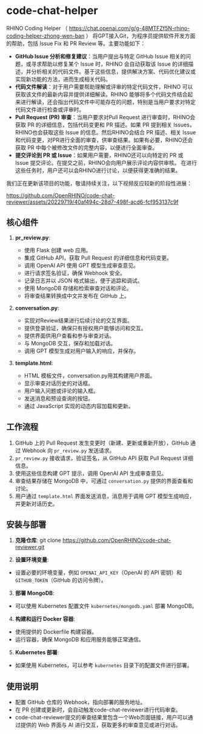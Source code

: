 # code-chat-helper
RHINO Coding Helper （ https://chat.openai.com/g/g-48MTFZf5N-rhino-coding-helper-zhong-wen-ban ） 将GPT接入Git，为程序员提供软件开发方面的帮助，包括 Issue Fix 和 PR Review 等。主要功能如下：
*   **GitHub Issue 分析和修复建议**：当用户提出与特定 GitHub Issue 相关的问题，或寻求帮助以修复某个 Issue 时，RHINO 会自动获取该 Issue 的详细描述，并分析相关的代码文件。基于这些信息，提供解决方案、代码优化建议或实现新功能的方法，进而生成相关代码。
*   **代码文件解读**：对于用户需要帮助理解或评审的特定代码文件，RHINO 可以获取该文件的最新内容并提供详细解读。RHINO 能够将多个代码文件结合起来进行解读，还会指出代码文件中可能存在的问题，特别是当用户要求对特定代码文件进行检查或评审时。
*   **Pull Request (PR) 审查**：当用户要求对Pull Request 进行审查时，RHINO会获取 PR 的详细信息，包括代码变更和 PR 描述。如果 PR 提到相关 Issues，RHINO也会获取这些 Issue 的信息。然后RHINO会结合 PR 描述、相关 Issue和代码变更，对PR进行全面的审查，供审查结果。如果有必要，RHINO还会获取 PR 中每个被修改文件的完整内容，以便进行全面审查。
*   **提交评论到 PR 或 Issue**：如果用户需要，RHINO还可以向特定的 PR 或 Issue 提交评论。在提交之前，RHINO会向用户展示评论内容供审核。
在进行这些任务时，用户还可以会RHINO进行讨论，以便获得更准确的结果。

我们正在更新该项目的功能，敬请持续关注，以下视频反应较新的阶段性进展：

https://github.com/OpenRHINO/code-chat-reviewer/assets/20229719/40af494c-28d7-498f-acd6-fcf953137c9f

## 核心组件
1. **pr_review.py**:
   - 使用 Flask 创建 web 应用。
   - 集成 GitHub API，获取 Pull Request 的详细信息和代码变更。
   - 调用 OpenAI API 使用 GPT 模型生成审查意见。
   - 进行请求签名验证，确保 Webhook 安全。
   - 记录日志并以 JSON 格式输出，便于追踪和调试。
   - 使用 MongoDB 存储和检索审查对话和评论。
   - 将审查结果转换成中文并发布在 GitHub 上。

2. **conversation.py**:
   - 实现对Review结果进行后续讨论的交互界面。
   - 提供登录验证，确保只有授权用户能够访问和交互。
   - 提供界面供用户查看和参与审查对话。
   - 与 MongoDB 交互，保存和加载对话。
   - 调用 GPT 模型生成对用户输入的响应，并保存。

3. **template.html**:
   - HTML 模板文件，conversation.py用其构建用户界面。
   - 显示审查对话历史的对话框。
   - 用户输入问题或评论的输入框。
   - 发送消息和预设查询的按钮。
   - 通过 JavaScript 实现的动态内容加载和更新。

## 工作流程
1. GitHub 上的 Pull Request 发生变更时（新建、更新或重新开放），GitHub 通过 Webhook 向 `pr_review.py` 发送请求。
2. `pr_review.py` 接收请求，验证签名，从 GitHub API 获取 Pull Request 详细信息。
3. 使用这些信息构建 GPT 提示，调用 OpenAI API 生成审查意见。
4. 审查结果存储在 MongoDB 中，可通过 `conversation.py` 提供的界面查看和讨论。
5. 用户通过 `template.html` 界面发送消息，消息用于调用 GPT 模型生成响应，并更新对话历史。

## 安装与部署
1. **克隆仓库**:
git clone https://github.com/OpenRHINO/code-chat-reviewer.git

2. **设置环境变量**:
- 设置必要的环境变量，例如 `OPENAI_API_KEY`（OpenAI 的 API 密钥）和 `GITHUB_TOKEN`（GitHub 的访问令牌）。

3. **部署 MongoDB**:
- 可以使用 Kubernetes 配置文件 `kubernetes/mongodb.yaml` 部署 MongoDB。

4. **构建和运行 Docker 容器**:
- 使用提供的 Dockerfile 构建容器。
- 运行容器，确保 MongoDB 和应用服务能够正常通信。

5. **Kubernetes 部署**:
- 如果使用 Kubernetes，可以参考 `kubernetes` 目录下的配置文件进行部署。

## 使用说明
- 配置 GitHub 仓库的 Webhook，指向部署的服务地址。
- 在 PR 创建或更新时，会自动触发code-chat-reviewer进行代码审查。
- code-chat-reviewer提交的审查结果里包含一个Web页面链接，用户可以通过提供的 Web 界面与 AI 进行交互，获取更多的审查意见或进行对话。


